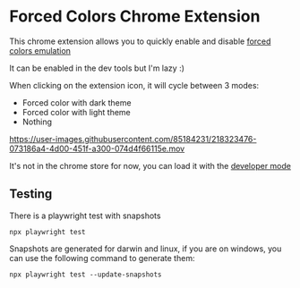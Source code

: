 # Forced Colors Chrome Extension

This chrome extension allows you to quickly enable and disable [forced colors emulation](https://learn.microsoft.com/en-us/microsoft-edge/devtools-guide-chromium/whats-new/2022/02/devtools#emulate-forced-colors-mode)

It can be enabled in the dev tools but I'm lazy :)

When clicking on the extension icon, it will cycle between 3 modes:

- Forced color with dark theme
- Forced color with light theme
- Nothing

https://user-images.githubusercontent.com/85184231/218323476-073186a4-4d00-451f-a300-074d4f66115e.mov

It's not in the chrome store for now, you can load it with the [developer mode](https://developer.chrome.com/docs/extensions/mv2/getstarted/#manifest)

## Testing

There is a playwright test with snapshots

```
npx playwright test
```

Snapshots are generated for darwin and linux, if you are on windows, you can use the following command to generate them:

```
npx playwright test --update-snapshots
```

